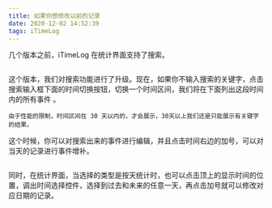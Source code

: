 ```yaml
---
title: 如果你想修改以前的记录
date: 2020-12-02 14:52:39
tags: iTimeLog
---
```

几个版本之前，iTimeLog 在统计界面支持了搜索。

![]()

这个版本，我们对搜索功能进行了升级。现在，如果你不输入搜索的关键字，点击搜索输入框下面的时间切换按钮，切换一个时间区间，我们将在下面列出这段时间内的所有事件 。

`由于性能的限制，时间区间在 30 天以内的，才会展示，30天以上我们还是只能展示有关键字的结果。`

这个时候，你可以对搜索出来的事件进行编辑，并且点击时间右边的加号，可以对当天的记录进行事件增补。

![]()

同时，在统计界面，当选择的类型是按天统计时，也可以点击顶上的显示时间的位置，调出时间选择控件，选择到过去和未来的任意一天，再点击加号就可以修改对应日期的记录。


